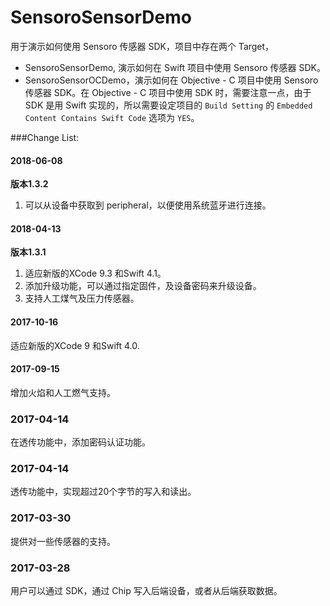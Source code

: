# SensoroSensorDemo
用于演示如何使用 Sensoro 传感器 SDK，项目中存在两个 Target，

* SensoroSensorDemo, 演示如何在 Swift 项目中使用 Sensoro 传感器 SDK。
* SensoroSensorOCDemo，演示如何在 Objective - C 项目中使用 Sensoro 传感器 SDK。在 Objective - C 项目中使用 SDK 时，需要注意一点，由于 SDK 是用 Swift 实现的，所以需要设定项目的 `Build Setting` 的 `Embedded Content Contains Swift Code` 选项为 `YES`。 

###Change List:

#### 2018-06-08
**版本1.3.2**

1. 可以从设备中获取到 peripheral，以便使用系统蓝牙进行连接。

#### 2018-04-13
**版本1.3.1**

1. 适应新版的XCode 9.3 和Swift 4.1。
2. 添加升级功能，可以通过指定固件，及设备密码来升级设备。
3. 支持人工煤气及压力传感器。

#### 2017-10-16
适应新版的XCode 9 和Swift 4.0.

#### 2017-09-15
增加火焰和人工燃气支持。

### 2017-04-14
在透传功能中，添加密码认证功能。

### 2017-04-14
透传功能中，实现超过20个字节的写入和读出。

### 2017-03-30
提供对一些传感器的支持。

### 2017-03-28
用户可以通过 SDK，通过 Chip 写入后端设备，或者从后端获取数据。
